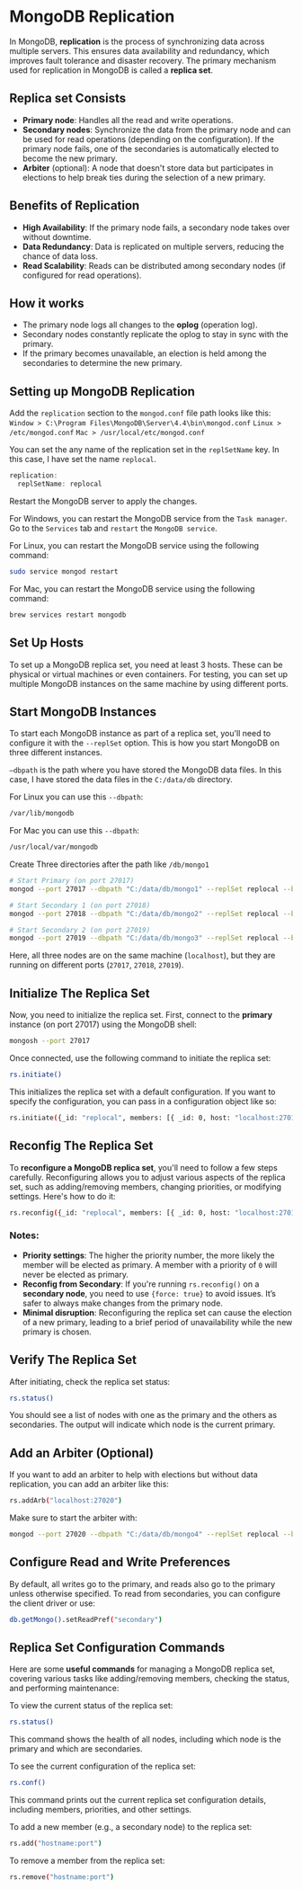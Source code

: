 # MongoDB Replication

In MongoDB, **replication** is the process of synchronizing data across multiple servers. This ensures data availability and redundancy, which improves fault tolerance and disaster recovery. The primary mechanism used for replication in MongoDB is called a **replica set**.

## R**eplica set** Consists

- **Primary node**: Handles all the read and write operations.
- **Secondary nodes**: Synchronize the data from the primary node and can be used for read operations (depending on the configuration). If the primary node fails, one of the secondaries is automatically elected to become the new primary.
- **Arbiter** (optional): A node that doesn't store data but participates in elections to help break ties during the selection of a new primary.

## Benefits of Replication

- **High Availability**: If the primary node fails, a secondary node takes over without downtime.
- **Data Redundancy**: Data is replicated on multiple servers, reducing the chance of data loss.
- **Read Scalability**: Reads can be distributed among secondary nodes (if configured for read operations).

## How it works

- The primary node logs all changes to the **oplog** (operation log).
- Secondary nodes constantly replicate the oplog to stay in sync with the primary.
- If the primary becomes unavailable, an election is held among the secondaries to determine the new primary.

## Setting up **MongoDB Replication**

Add the `replication` section to the `mongod.conf` file path looks like this:
`Window > C:\Program Files\MongoDB\Server\4.4\bin\mongod.conf`
`Linux > /etc/mongod.conf`
`Mac > /usr/local/etc/mongod.conf`

You can set the any name of the replication set in the `replSetName` key. In this case, I have set the name `replocal`.

```jsx
replication:
  replSetName: replocal
```

Restart the MongoDB server to apply the changes.

For Windows, you can restart the MongoDB service from the `Task manager`. Go to the `Services` tab and `restart` the `MongoDB service`.

For Linux, you can restart the MongoDB service using the following command:

```bash
sudo service mongod restart
```

For Mac, you can restart the MongoDB service using the following command:

```bash
brew services restart mongodb
```

## Set Up Hosts

To set up a MongoDB replica set, you need at least 3 hosts. These can be physical or virtual machines or even containers. For testing, you can set up multiple MongoDB instances on the same machine by using different ports.

## Start MongoDB Instances

To start each MongoDB instance as part of a replica set, you'll need to configure it with the `--replSet` option. This is how you start MongoDB on three different instances.

`—dbpath` is the path where you have stored the MongoDB data files. In this case, I have stored the data files in the `C:/data/db` directory.

For Linux you can use this `--dbpath`:

```bash
/var/lib/mongodb
```

For Mac you can use this `--dbpath`:

```bash
/usr/local/var/mongodb
```

Create Three directories after the path like `/db/mongo1`

```bash
# Start Primary (on port 27017)
mongod --port 27017 --dbpath "C:/data/db/mongo1" --replSet replocal --bind_ip localhost

# Start Secondary 1 (on port 27018)
mongod --port 27018 --dbpath "C:/data/db/mongo2" --replSet replocal --bind_ip localhost

# Start Secondary 2 (on port 27019)
mongod --port 27019 --dbpath "C:/data/db/mongo3" --replSet replocal --bind_ip localhost
```

Here, all three nodes are on the same machine (`localhost`), but they are running on different ports (`27017`, `27018`, `27019`).

## Initialize The Replica Set

Now, you need to initialize the replica set. First, connect to the **primary** instance (on port 27017) using the MongoDB shell:

```bash
mongosh --port 27017
```

Once connected, use the following command to initiate the replica set:

```bash
rs.initiate()
```

This initializes the replica set with a default configuration. If you want to specify the configuration, you can pass in a configuration object like so:

```bash
rs.initiate({_id: "replocal", members: [{ _id: 0, host: "localhost:27017" }, { _id: 1, host: "localhost:27018" }, { _id: 2, host: "localhost:27019" }]})
```

## Reconfig The Replica Set

To **reconfigure a MongoDB replica set**, you'll need to follow a few steps carefully. Reconfiguring allows you to adjust various aspects of the replica set, such as adding/removing members, changing priorities, or modifying settings. Here's how to do it:

```bash
rs.reconfig({_id: "replocal", members: [{ _id: 0, host: "localhost:27017" }, { _id: 1, host: "localhost:27018" }, { _id: 2, host: "localhost:27019" }]}, { force: true })
```

### Notes:

- **Priority settings**: The higher the priority number, the more likely the member will be elected as primary. A member with a priority of `0` will never be elected as primary.
- **Reconfig from Secondary**: If you're running `rs.reconfig()` on a **secondary node**, you need to use `{force: true}` to avoid issues. It’s safer to always make changes from the primary node.
- **Minimal disruption**: Reconfiguring the replica set can cause the election of a new primary, leading to a brief period of unavailability while the new primary is chosen.

## Verify The Replica Set

After initiating, check the replica set status:

```bash
rs.status()
```

You should see a list of nodes with one as the primary and the others as secondaries. The output will indicate which node is the current primary.

## Add an Arbiter (Optional)

If you want to add an arbiter to help with elections but without data replication, you can add an arbiter like this:

```bash
rs.addArb("localhost:27020")
```

Make sure to start the arbiter with:

```bash
mongod --port 27020 --dbpath "C:/data/db/mongo4" --replSet replocal --bind_ip localhost --no-journal
```

## Configure Read and Write Preferences

By default, all writes go to the primary, and reads also go to the primary unless otherwise specified. To read from secondaries, you can configure the client driver or use:

```bash
db.getMongo().setReadPref("secondary")
```

## Replica Set Configuration Commands

Here are some **useful commands** for managing a MongoDB replica set, covering various tasks like adding/removing members, checking the status, and performing maintenance:

To view the current status of the replica set:

```bash
rs.status()
```

This command shows the health of all nodes, including which node is the primary and which are secondaries.

To see the current configuration of the replica set:

```bash
rs.conf()
```

This command prints out the current replica set configuration details, including members, priorities, and other settings.

To add a new member (e.g., a secondary node) to the replica set:

```bash
rs.add("hostname:port")
```

To remove a member from the replica set:

```bash
rs.remove("hostname:port")
```